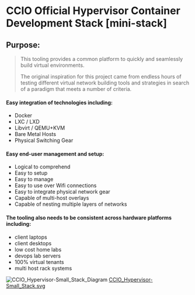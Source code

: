 # CCIO Official Hypervisor Container Development Stack [mini-stack]

## Purpose:

>This tooling provides a common platform to quickly and seamlessly build virtual environments.
>
>The original inspiration for this project came from endless hours of testing different virtual 
>network building tools and strategies in search of a paradigm that meets a number of criteria.

#### Easy integration of technologies including:
  + Docker
  + LXC / LXD
  + Libvirt / QEMU+KVM
  + Bare Metal Hosts
  + Physical Switching Gear

#### Easy end-user management and setup:
  + Logical to comprehend
  + Easy to setup
  + Easy to manage
  + Easy to use over Wifi connections
  + Easy to integrate physical network gear
  + Capable of multi-host overlays
  + Capable of nesting multiple layers of networks

#### The tooling also needs to be consistent across hardware platforms including:
  + client laptops
  + client desktops
  + low cost home labs
  + devops lab servers
  + 100% virtual tenants
  + multi host rack systems

![CCIO_Hypervisor-Small_Stack_Diagram](https://github.com/KathrynMorgan/small-stack/blob/master/web/drawio/CCIO_Hypervisor-Small_Stack.svg)
<a href="https://github.com/KathrynMorgan/small-stack/blob/master/web/drawio/CCIO_Hypervisor-Small_Stack.svg" target="_blank">CCIO_Hypervisor-Small_Stack.svg</a>
